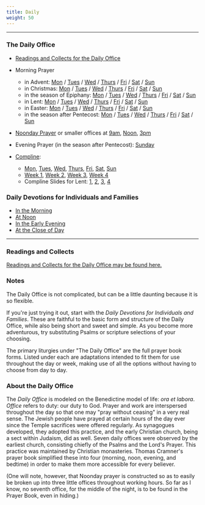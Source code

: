 ```yaml
---
title: Daily
weight: 50
---
```

--------
### The Daily Office
* [Readings and Collects for the Daily Office](https://www.commonprayeronline.org/en/readings/office)
* Morning Prayer
  * in Advent: [Mon](mp/mp-advent-mon) / [Tues](mp/mp-advent-tue) / [Wed](mp/mp-advent-wed) / [Thurs](mp/mp-advent-thu) / [Fri](mp/mp-advent-fri) / [Sat](mp/mp-advent-sat) / [Sun](mp/mp-advent-sun)
  * in Christmas: [Mon](mp/mp-xmas-mon) / [Tues](mp/mp-xmas-tue) / [Wed](mp/mp-xmas-wed) / [Thurs](mp/mp-xmas-thu) / [Fri](mp/mp-xmas-fri) / [Sat](mp/mp-xmas-sat) / [Sun](mp/mp-xmas-sun)
  * in the season of Epiphany: [Mon](mp/mp-epiphany-mon) / [Tues](mp/mp-epiphany-tue) / [Wed](mp/mp-epiphany-wed) / [Thurs](mp/mp-epiphany-thu) / [Fri](mp/mp-epiphany-fri) / [Sat](mp/mp-epiphany-sat) / [Sun](mp/mp-epiphany-sun)
  * in Lent: [Mon](mp/mp-lent-mon) / [Tues](mp/mp-lent-tue) / [Wed](mp/mp-lent-wed) / [Thurs](mp/mp-lent-thu) / [Fri](mp/mp-lent-fri) / [Sat](mp/mp-lent-sat) / [Sun](mp/mp-lent-sun)
  * in Easter: [Mon](mp/mp-easter-covid-mon) / [Tues](mp/mp-easter-covid-tue) / [Wed](mp/mp-easter-covid-wed) / [Thurs](mp/mp-easter-covid-thu) / [Fri](mp/mp-easter-covid-fri) / [Sat](mp/mp-easter-covid-sat) / [Sun](mp/mp-easter-covid-sun)
  * in the season after Pentecost: [Mon](mp/mp-pentecost-covid-mon) / [Tues](mp/mp-pentecost-covid-tue) / [Wed](mp/mp-pentecost-covid-wed) / [Thurs](mp/mp-pentecost-covid-thu) / [Fri](mp/mp-pentecost-covid-fri) / [Sat](mp/mp-pentecost-covid-sat) / [Sun](mp/mp-pentecost-covid-sun)

* [Noonday Prayer](noonday) or smaller offices at [9am](noonday-terce), [Noon](noonday-sext), [3pm](noonday-none)
* Evening Prayer (in the season after Pentecost): [Sunday](ep/ep-pentecost-sun)
* [Compline](compline/compline):
    * [Mon](compline/compline1), [Tues](compline/compline2), [Wed](compline/compline3), [Thurs](compline/compline4), [Fri](compline/compline3), [Sat](compline/complinesat), [Sun](compline/compline4)
	* [Week 1](compline/compline-wk1), [Week 2](compline/compline-wk2), [Week 3](compline/compline-wk3), [Week 4](compline/compline-wk4)
	* Compline Slides for Lent: [1](../about/slides/compline1), [2](../about/slides/compline2), [3](../about/slides/compline3), [4](../about/slides/compline4)

### Daily Devotions for Individuals and Families
- [In the Morning](dd-morning)
- [At Noon](dd-noon)
- [In the Early Evening](dd-evening)
- [At the Close of Day](dd-night)

--------
### Readings and Collects
[Readings and Collects for the Daily Office may be found here.](https://www.commonprayeronline.org/en/readings)

### Notes
The Daily Office is not complicated, but can be a little daunting because it is so flexible.

If you're just trying it out, start with the _Daily Devotions for Individuals and Families_. These are faithful to the basic form and structure of the Daily Office, while also being short and sweet and simple. As you become more adventurous, try substituting Psalms or scripture selections of your choosing.

The primary liturgies under "The Daily Office" are the full prayer book forms. Listed under each are adaptations intended to fit them for use throughout the day or week, making use of all the options without having to choose from day to day.

### About the Daily Office
The _Daily Office_ is modeled on the Benedictine model of life: _ora et labora_. _Office_ refers to duty: our duty to God. Prayer and work are interspersed throughout the day so that one may "pray without ceasing" in a very real sense. The Jewish people have prayed at certain hours of the day ever since the Temple sacrifices were offered regularly. As synagogues developed, they adopted this practice, and the early Christian church, being a sect within Judaism, did as well. Seven daily offices were observed by the earliest church, consisting chiefly of the Psalms and the Lord's Prayer. This practice was maintained by Christian monasteries. Thomas Cramner's prayer book simplified these into four (morning, noon, evening, and bedtime) in order to make them more accessible for every believer.

(One will note, however, that Noonday prayer is constructed so as to easily be broken up into three little offices throughout working hours. So far as I know, no seventh office, for the middle of the night, is to be found in the Prayer Book, even in hiding.)
